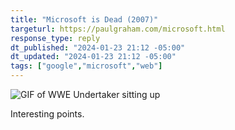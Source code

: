 ```yaml
---
title: "Microsoft is Dead (2007)"
targeturl: https://paulgraham.com/microsoft.html
response_type: reply
dt_published: "2024-01-23 21:12 -05:00"
dt_updated: "2024-01-23 21:12 -05:00"
tags: ["google","microsoft","web"]
---
```


![GIF of WWE Undertaker sitting up](https://media.giphy.com/media/b6iVj3IM54Abm/giphy.gif)

Interesting points. 